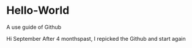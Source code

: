 # Hello-World
A use guide of Github 

Hi September
After 4 monthspast, I repicked the Github and start again
